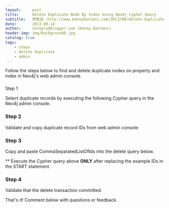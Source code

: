 ```yaml
---
layout:     post
title:      Delete Duplicate Node By Index Using Neo4j Cypher Query
subtitle:   转载自：http://www.kennybastani.com/2013/08/delete-duplicate-node-by-index-using.html
date:       2013-08-14
author:     noreply@blogger.com (Kenny Bastani)
header-img: img/background0.jpg
catalog: true
tags:
    - steps
    - delete duplicate
    - admin
---
```


Follow the steps below to find and delete duplicate nodes on property and index in Neo4j's web admin console.

### 
Step 1


Select duplicate records by executing the following Cypher query in the Neo4j admin console.

### Step 2


Validate and copy duplicate record IDs from web admin console:

### Step 3


Copy and paste CommaSeparatedListOfIds into the delete query below.

** Execute the Cypher query above **ONLY** after replacing the example IDs in the START statement.

### Step 4


Validate that the delete transaction committed.






That's it! Comment below with questions or feedback.
